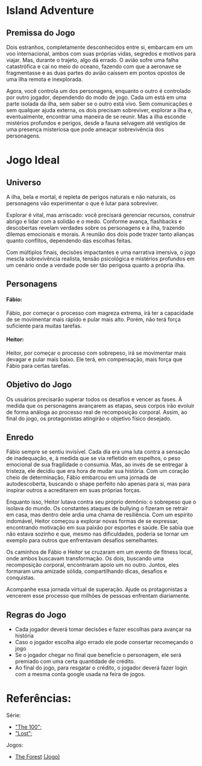 
# Island Adventure

## Premissa do Jogo
 
Dois estranhos, completamente desconhecidos entre si, embarcam em um voo internacional, ambos com suas próprias vidas, segredos e motivos para viajar. Mas, durante o trajeto, algo dá errado. O avião sofre uma falha catastrófica e cai no meio do oceano, fazendo com que a aeronave se fragmentasse e as duas partes do avião caíssem em pontos opostos de uma ilha remota e inexplorada.

Agora, você controla um dos personagens, enquanto o outro é controlado por outro jogador, dependendo do modo de jogo. Cada um está em uma parte isolada da ilha, sem saber se o outro está vivo. Sem comunicações e sem qualquer ajuda externa, os dois precisam sobreviver, explorar a ilha e, eventualmente, encontrar uma maneira de se reunir. Mas a ilha esconde mistérios profundos e perigos, desde a fauna selvagem até vestígios de uma presença misteriosa que pode ameaçar sobrevivência dos personagens.

# Jogo Ideal

## Universo

A ilha, bela e mortal, é repleta de perigos naturais e não naturais, os personagens vão experimentar o que é lutar para sobreviver.

Explorar é vital, mas arriscado: você precisará gerenciar recursos, construir abrigo e lidar com a solidão e o medo. Conforme avança, flashbacks e descobertas revelam verdades sobre os personagens e a ilha, trazendo dilemas emocionais e morais. A reunião dos dois pode trazer tanto alianças quanto conflitos, dependendo das escolhas feitas.

Com múltiplos finais, decisões impactantes e uma narrativa imersiva, o jogo mescla sobrevivência realista, tensão psicológica e mistérios profundos em um cenário onde a verdade pode ser tão perigosa quanto a própria ilha.

## Personagens

#### Fábio:
Fábio, por começar o processo com magreza extrema, irá ter a capacidade de se movimentar mais rápido e pular mais alto. Porém, não terá força suficiente para muitas tarefas.

#### Heitor: 
Heitor, por começar o processo com sobrepeso, irá se movimentar mais devagar e pular mais baixo. Ele terá, em compensação, mais força que Fábio para certas tarefas.

## Objetivo do Jogo
Os usuários precisarão superar todos os desafios e vencer as fases. À medida que os personagens avançarem as etapas, seus corpos irão evoluir de forma análoga ao processo real de recomposição corporal. Assim, ao final do jogo, os protagonistas atingirão o objetivo físico desejado.



## Enredo

Fábio sempre se sentiu invisível. Cada dia era uma luta contra a sensação de inadequação, e, à medida que se via refletido em espelhos, o peso emocional de sua fragilidade o consumia. Mas, ao invés de se entregar à tristeza, ele decidiu que era hora de mudar sua história. Com um coração cheio de determinação, Fábio embarcou em uma jornada de autodescoberta, buscando o shape perfeito não apenas para si, mas para inspirar outros a acreditarem em suas próprias forças.

Enquanto isso, Heitor lutava contra seu próprio demônio: o sobrepeso que o isolava do mundo. Os constantes ataques de bullying o fizeram se retrair em casa, mas dentro dele ardia uma chama de resiliência. Com um espírito indomável, Heitor começou a explorar novas formas de se expressar, encontrando motivação em sua paixão por esportes e saúde. Ele sabia que não estava sozinho e que, mesmo nas dificuldades, poderia se tornar um exemplo para outros que enfrentavam desafios semelhantes.

Os caminhos de Fábio e Heitor se cruzaram em um evento de fitness local, onde ambos buscavam transformação. Os dois, buscando uma recomposição corporal, encontraram apoio um no outro. Juntos, eles formaram uma amizade sólida, compartilhando dicas, desafios e conquistas.

Acompanhe essa jornada virtual de superação. Ajude os protagonistas a vencerem esse processo que milhões de pessoas enfrentam diariamente.

## Regras do Jogo

* Cada jogador deverá tomar decisões e fazer escolhas para avançar na história
* Caso o jogador escolha algo errado ele pode consertar recomeçando o jogo
* Se o jogador chegar no final que beneficie o personagem, ele será premiado com uma certa quantidade de crédito.
* Ao final do jogo, para resgatar o crédito, o jogador deverá fazer login com a mesma conta google usada na feira de jogos.
  

# Referências:

Série:
* [ "The 100";](https://pt.wikipedia.org/wiki/The_100_(s%C3%A9rie_de_televis%C3%A3o))
* [ "Lost";](https://pt.wikipedia.org/wiki/Lost_(s%C3%A9rie_de_televis%C3%A3o))


Jogos:
* [The Forest](https://pt.wikipedia.org/wiki/The_Forest_(jogo_eletr%C3%B4nico)) [(Jogo)](https://store.steampowered.com/app/242760/The_Forest/)
